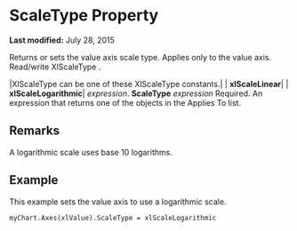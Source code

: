
# ScaleType Property

 **Last modified:** July 28, 2015

Returns or sets the value axis scale type. Applies only to the value axis. Read/write XlScaleType .


|XlScaleType can be one of these XlScaleType constants.|
| **xlScaleLinear**|
| **xlScaleLogarithmic**|
 _expression_. **ScaleType**
 _expression_ Required. An expression that returns one of the objects in the Applies To list.

## Remarks

A logarithmic scale uses base 10 logarithms.


## Example

This example sets the value axis to use a logarithmic scale.


```
myChart.Axes(xlValue).ScaleType = xlScaleLogarithmic
```


